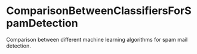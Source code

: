 # ComparisonBetweenClassifiersForSpamDetection
Comparison between different machine learning algorithms for spam mail detection.
